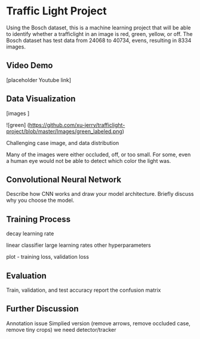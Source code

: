 # Traffic Light Project

Using the Bosch dataset, this is a machine learning project that will be able to identify whether a trafficlight in an image is red, green, yellow, or off. The Bosch dataset has test data from 24068 to 40734, evens, resulting in 8334 images.

## Video Demo
[placeholder Youtube link]

## Data Visualization
[images ]

![green] (https://github.com/xu-jerry/trafficlight-project/blob/master/Images/green_labeled.png)

Challenging case image, and data distribution

Many of the images were either occluded, off, or too small. For some, even a human eye would not be able to detect which color the light was.

## Convolutional Neural Network

Describe how CNN works and draw your model architecture. Briefly discuss why you choose the model.

## Training Process

decay learning rate

linear classifier
large learning rates
other hyperparameters

plot - training loss, validation loss

## Evaluation

Train, validation, and test accuracy
report the confusion matrix

## Further Discussion
Annotation issue
Simplied version (remove arrows, remove occluded case, remove tiny crops)
we need detector/tracker
